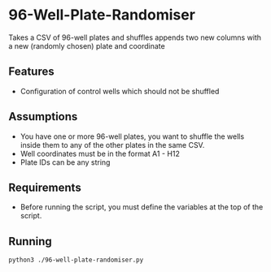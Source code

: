 # 96-Well-Plate-Randomiser
Takes a CSV of 96-well plates and shuffles appends two new columns with a new (randomly chosen) plate and coordinate

## Features
 - Configuration of control wells which should not be shuffled

## Assumptions
 - You have one or more 96-well plates, you want to shuffle the wells inside them to any of the other plates in the same CSV.
 - Well coordinates must be in the format A1 - H12
 - Plate IDs can be any string

## Requirements
 - Before running the script, you must define the variables at the top of the script.

## Running
`python3 ./96-well-plate-randomiser.py`



